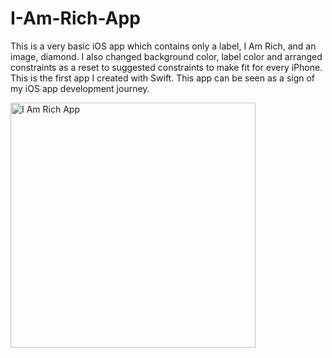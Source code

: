 # I-Am-Rich-App
This is a very basic iOS app which contains only a label, I Am Rich, and an image, diamond. I also changed background color, label color and arranged constraints as a reset to suggested constraints to make fit for every iPhone. This is the first app I created with Swift. This app can be seen as a sign of my iOS app development journey.


<img width="392" alt="I Am Rich App" src="https://user-images.githubusercontent.com/92036779/183627247-7b5b6f31-ef50-4a0f-979c-b8d6c8c3096d.png">
